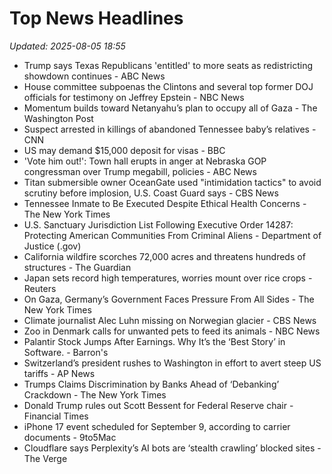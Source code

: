 # Top News Headlines

_Updated: 2025-08-05 18:55_

- Trump says Texas Republicans 'entitled' to more seats as redistricting showdown continues - ABC News
- House committee subpoenas the Clintons and several top former DOJ officials for testimony on Jeffrey Epstein - NBC News
- Momentum builds toward Netanyahu’s plan to occupy all of Gaza - The Washington Post
- Suspect arrested in killings of abandoned Tennessee baby’s relatives - CNN
- US may demand $15,000 deposit for visas - BBC
- 'Vote him out!': Town hall erupts in anger at Nebraska GOP congressman over Trump megabill, policies - ABC News
- Titan submersible owner OceanGate used "intimidation tactics" to avoid scrutiny before implosion, U.S. Coast Guard says - CBS News
- Tennessee Inmate to Be Executed Despite Ethical Health Concerns - The New York Times
- U.S. Sanctuary Jurisdiction List Following Executive Order 14287: Protecting American Communities From Criminal Aliens - Department of Justice (.gov)
- California wildfire scorches 72,000 acres and threatens hundreds of structures - The Guardian
- Japan sets record high temperatures, worries mount over rice crops - Reuters
- On Gaza, Germany’s Government Faces Pressure From All Sides - The New York Times
- Climate journalist Alec Luhn missing on Norwegian glacier - CBS News
- Zoo in Denmark calls for unwanted pets to feed its animals - NBC News
- Palantir Stock Jumps After Earnings. Why It’s the ‘Best Story’ in Software. - Barron's
- Switzerland’s president rushes to Washington in effort to avert steep US tariffs - AP News
- Trumps Claims Discrimination by Banks Ahead of ‘Debanking’ Crackdown - The New York Times
- Donald Trump rules out Scott Bessent for Federal Reserve chair - Financial Times
- iPhone 17 event scheduled for September 9, according to carrier documents - 9to5Mac
- Cloudflare says Perplexity’s AI bots are ‘stealth crawling’ blocked sites - The Verge